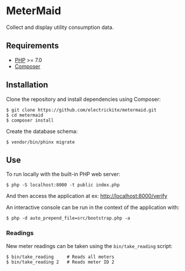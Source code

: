 MeterMaid
=========

Collect and display utility consumption data.

## Requirements

  * [PHP](http://php.net) >= 7.0
  * [Composer](https://getcomposer.org)

## Installation

Clone the repository and install dependencies using Composer:

    $ git clone https://github.com/electrickite/metermaid.git
    $ cd metermaid
    $ composer install

Create the database schema:

    $ vendor/bin/phinx migrate

## Use

To run locally with the built-in PHP web server:

    $ php -S localhost:8000 -t public index.php

And then access the application at ex: [http://localhost:8000/verify](http://localhost:8000/verify)

An interactive console can be run in the context of the application with:

    $ php -d auto_prepend_file=src/bootstrap.php -a

### Readings

New meter readings can be taken using the `bin/take_reading` script:

    $ bin/take_reading     # Reads all meters
    $ bin/take_reading 2   # Reads meter ID 2
